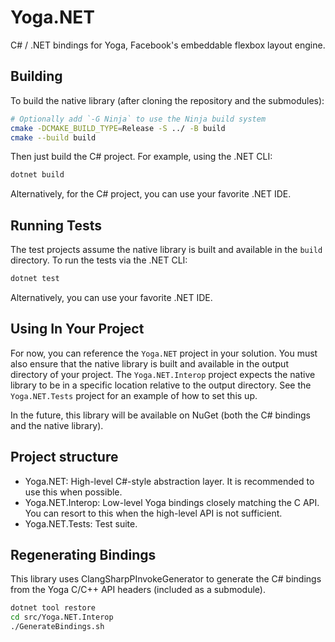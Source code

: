 # Yoga.NET

C# / .NET bindings for Yoga, Facebook's embeddable flexbox layout engine.

## Building

To build the native library (after cloning the repository and the submodules):

```bash
# Optionally add `-G Ninja` to use the Ninja build system
cmake -DCMAKE_BUILD_TYPE=Release -S ../ -B build
cmake --build build
```

Then just build the C# project. For example, using the .NET CLI:

```bash
dotnet build
```

Alternatively, for the C# project, you can use your favorite .NET IDE.

## Running Tests

The test projects assume the native library is built and available in the `build` directory. To run the tests via the .NET CLI:

```bash
dotnet test
```

Alternatively, you can use your favorite .NET IDE.

## Using In Your Project

For now, you can reference the `Yoga.NET` project in your solution.
You must also ensure that the native library is built and available in the output directory of your project. The `Yoga.NET.Interop` project expects the native library to be in a specific location relative to the output directory. See the `Yoga.NET.Tests` project for an example of how to set this up.

In the future, this library will be available on NuGet (both the C# bindings and the native library).

## Project structure

* Yoga.NET: High-level C#-style abstraction layer. It is recommended to use this when possible.
* Yoga.NET.Interop: Low-level Yoga bindings closely matching the C API. You can resort to this when the high-level API is not sufficient.
* Yoga.NET.Tests: Test suite.

## Regenerating Bindings

This library uses ClangSharpPInvokeGenerator to generate the C# bindings from the Yoga C/C++ API headers (included as a submodule).

```bash
dotnet tool restore
cd src/Yoga.NET.Interop
./GenerateBindings.sh
```
